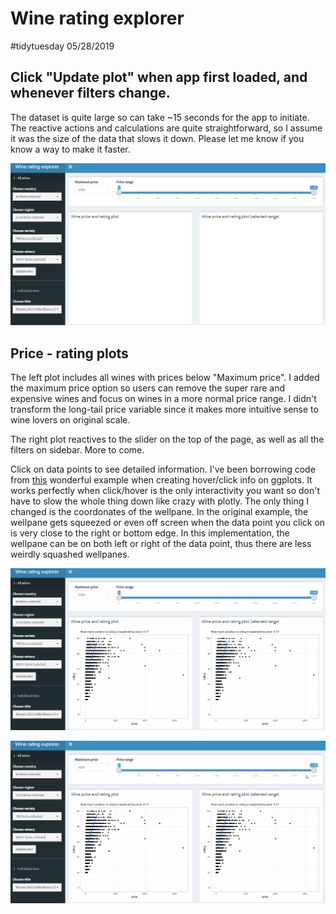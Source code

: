# Wine rating explorer

\#tidytuesday 05/28/2019


## Click "Update plot" when app first loaded, and whenever filters change. 

The dataset is quite large so can take ~15 seconds for the app to initiate. The reactive actions and calculations are quite straightforward, so I assume it was the size of the data that slows it down. Please let me know if you know a way to make it faster. 

![](screen/screen0.gif)

## Price - rating plots

The left plot includes all wines with prices below "Maximum price". I added the maximum price option so users can remove the super rare and expensive wines and focus on wines in a more normal price range. I didn't transform the long-tail price variable since it makes more intuitive sense to wine lovers on original scale. 

The right plot reactives to the slider on the top of the page, as well as all the filters on sidebar. More to come. 

Click on data points to see detailed information. I've been borrowing code from [this](https://gitlab.com/snippets/16220) wonderful example when creating hover/click info on ggplots. It works perfectly when click/hover is the only interactivity you want so don't have to slow the whole thing down like crazy with plotly. The only thing I changed is the coordonates of the wellpane. In the original example, the wellpane gets squeezed or even off screen when the data point you click on is very close to the right or bottom edge. In this implementation, the wellpane can be on both left or right of the data point, thus there are less weirdly squashed wellpanes. 

![](screen/screen2.gif)

![](screen/screen3.gif)